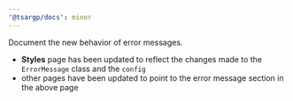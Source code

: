 ```yaml
---
'@tsargp/docs': minor
---
```


Document the new behavior of error messages.

- **Styles** page has been updated to reflect the changes made to the `ErrorMessage` class and the `config`
- other pages have been updated to point to the error message section in the above page
